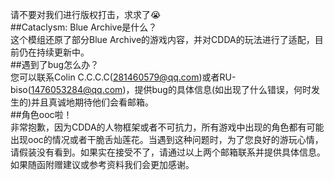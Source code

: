 请不要对我们进行版权打击，求求了😭  
##Cataclysm: Blue Archive是什么？  
这个模组还原了部分Blue Archive的游戏内容，并对CDDA的玩法进行了适配，目前仍在持续更新中。  
##遇到了bug怎么办？  
您可以联系Colin C.C.C.C(281460579@qq.com)或者RU-biso(1476053284@qq.com)，提供bug的具体信息(如出现了什么错误，何时发生的)并且真诚地期待他们会看邮箱。  
##角色ooc啦！  
非常抱歉，因为CDDA的人物框架或者不可抗力，所有游戏中出现的角色都有可能出现ooc的情况或者干脆舌灿莲花。当遇到这种问题时，为了您良好的游玩心情，请假装没有看到。如果实在接受不了，请通过以上两个邮箱联系并提供具体信息。如果随函附赠建议或参考资料我们会更加感谢。
